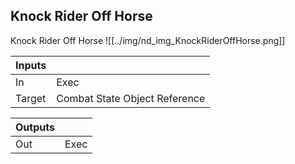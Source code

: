 ## Knock Rider Off Horse
Knock Rider Off Horse
![[../img/nd_img_KnockRiderOffHorse.png]]

|Inputs||
|--|--|
| In | Exec |
| Target | Combat State Object Reference |

|Outputs||
|--|--|
| Out | Exec |
